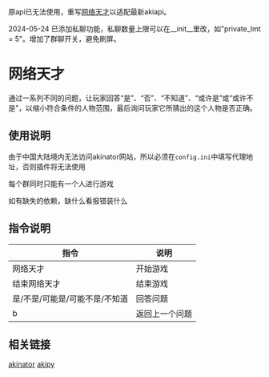 原api已无法使用，重写[网络天才](https://github.com/HMScygnet/akinator/tree/master)以适配最新akiapi。

2024-05-24 已添加私聊功能，私聊数量上限可以在__init__里改，如"private_lmt = 5"。增加了群聊开关，避免刷屏。
# 网络天才

通过一系列不同的问题，让玩家回答“是”、“否”、“不知道”、“或许是”或“或许不是”，以缩小符合条件的人物范围，最后询问玩家它所猜出的这个人物是否正确。

## 使用说明

由于中国大陆境内无法访问akinator网站，所以必须在`config.ini`中填写代理地址，否则插件将无法使用

每个群同时只能有一个人进行游戏

如有缺失的依赖，缺什么看报错装什么

## 指令说明

|指令|说明|
|-----|-----|
|网络天才|开始游戏|
|结束网络天才|结束游戏|
|是/不是/可能是/可能不是/不知道|回答问题|
|b|返回上一个问题|

## 相关链接

[akinator](https://akinator.com/)
[akipy](https://github.com/advnpzn/akipy)
